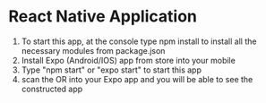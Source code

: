 # React Native Application

1. To start this app, at the console type npm install to install all the necessary modules from package.json
2. Install Expo (Android/IOS) app from store into your mobile
3. Type "npm start" or "expo start" to start this app
4. scan the OR into your Expo app and you will be able to see the constructed app
